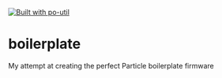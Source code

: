 [![Built with po-util](https://rawgit.com/nrobinson2000/po-util/master/images/built-with-po-util.svg)](https://po-util.com)

# boilerplate

My attempt at creating the perfect Particle boilerplate firmware
